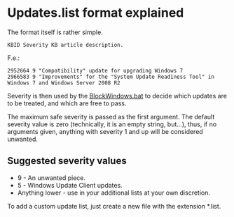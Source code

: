 # Updates.list format explained

The format itself is rather simple.
```
KBID Severity KB article description.
```

F.e.:
```
2952664 9 "Compatibility" update for upgrading Windows 7
2966583 9 "Improvements" for the "System Update Readiness Tool" in Windows 7 and Windows Server 2008 R2
```

Severity is then used by the [BlockWindows.bat](BlockWindows.bat) to decide which updates are to be treated, and which are free to pass.

The maximum safe severity is passed as the first argument. The default severity value is zero (technically, it is an empty string, but…), thus, if no arguments given, anything with severity 1 and up will be considered unwanted.

## Suggested severity values

* 9 - An unwanted piece.
* 5 - Windows Update Client updates.
* Anything lower - use in your additional lists at your own discretion.

To add a custom update list, just create a new file with the extension *.list.
